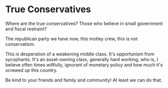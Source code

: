# True Conservatives

Where are the true conservatives? Those who believe in small government and fiscal restraint?

The republican party we have now, this motley crew, this is not conservatism.

This is desperation of a weakening middle class. It's opportunism from sycophants. It's an asset-owning class, generally hard working, who is, I believe often times willfully, ignorant of monetary policy and how much it's screwed up this country.

Be kind to your friends and family and community! At least we can do that.
